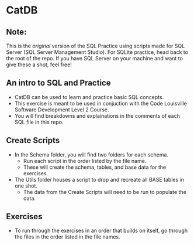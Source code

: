# CatDB
## Note:
This is the *original* version of the SQL Practice using scripts made for SQL Server (SQL Server Management Studio). For SQLite practice, head back to the root of the repo. If you have SQL Server on your machine and want to give these a shot, feel free!

## An intro to SQL and Practice
- CatDB can be used to learn and practice basic SQL concepts.
- This exercise is meant to be used in conjuction with the Code Louisville Software Development Level 2 Course.
- You will find breakdowns and explainations in the comments of each SQL file in this repo.

## Create Scripts
- In the Schema folder, you will find two folders for each schema.
    - Run each script in the order listed by the file name.
    - These will create the schema, tables, and base data for the exercises.
- The Utils folder houses a script to drop and recreate all BASE tables in one shot.
    - The data from the Create Scripts will need to be run to populate the data.

## Exercises
- To run through the exercises in an order that builds on itself, go through the files in the order listed in the file names.